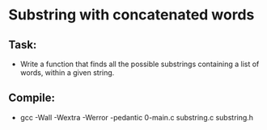 # Substring with concatenated words

## Task:

- Write a function that finds all the possible substrings containing a list of words, within a given string.

## Compile:

- gcc -Wall -Wextra -Werror -pedantic 0-main.c substring.c substring.h
